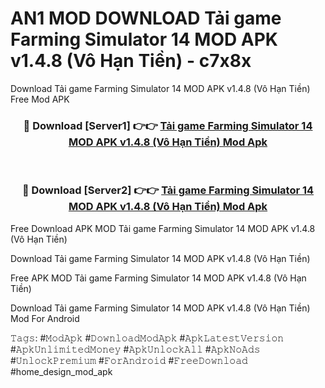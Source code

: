# AN1 MOD DOWNLOAD Tải game Farming Simulator 14 MOD APK v1.4.8 (Vô Hạn Tiền) - c7x8x
Download Tải game Farming Simulator 14 MOD APK v1.4.8 (Vô Hạn Tiền) Free Mod APK

<div align="center">
<h3>🔴 Download [Server1] 👉👉 <a href="https://apk-comot.site?title=Tải_game_Farming_Simulator_14_MOD_APK_v1.4.8_(Vô_Hạn_Tiền)">Tải game Farming Simulator 14 MOD APK v1.4.8 (Vô Hạn Tiền) Mod Apk</a></h3><br>

<h3>🔴 Download [Server2] 👉👉 <a href="https://apk-comot.site?title=Tải_game_Farming_Simulator_14_MOD_APK_v1.4.8_(Vô_Hạn_Tiền)">Tải game Farming Simulator 14 MOD APK v1.4.8 (Vô Hạn Tiền) Mod Apk</a></h3>
</div>


Free Download APK MOD Tải game Farming Simulator 14 MOD APK v1.4.8 (Vô Hạn Tiền)

Download Tải game Farming Simulator 14 MOD APK v1.4.8 (Vô Hạn Tiền) 

Free APK MOD Tải game Farming Simulator 14 MOD APK v1.4.8 (Vô Hạn Tiền) 

Download Tải game Farming Simulator 14 MOD APK v1.4.8 (Vô Hạn Tiền) Mod For Android

𝚃𝚊𝚐𝚜: #𝙼𝚘𝚍𝙰𝚙𝚔 #𝙳𝚘𝚠𝚗𝚕𝚘𝚊𝚍𝙼𝚘𝚍𝙰𝚙𝚔 #𝙰𝚙𝚔𝙻𝚊𝚝𝚎𝚜𝚝𝚅𝚎𝚛𝚜𝚒𝚘𝚗 #𝙰𝚙𝚔𝚄𝚗𝚕𝚒𝚖𝚒𝚝𝚎𝚍𝙼𝚘𝚗𝚎𝚢 #𝙰𝚙𝚔𝚄𝚗𝚕𝚘𝚌𝚔𝙰𝚕𝚕 #𝙰𝚙𝚔𝙽𝚘𝙰𝚍𝚜 #𝚄𝚗𝚕𝚘𝚌𝚔𝙿𝚛𝚎𝚖𝚒𝚞𝚖 #𝙵𝚘𝚛𝙰𝚗𝚍𝚛𝚘𝚒𝚍 #𝙵𝚛𝚎𝚎𝙳𝚘𝚠𝚗𝚕𝚘𝚊𝚍 #home_design_mod_apk